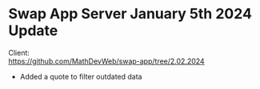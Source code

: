 # Swap App Server January 5th 2024 Update
Client:
<br>
https://github.com/MathDevWeb/swap-app/tree/2.02.2024

- Added a quote to filter outdated data
